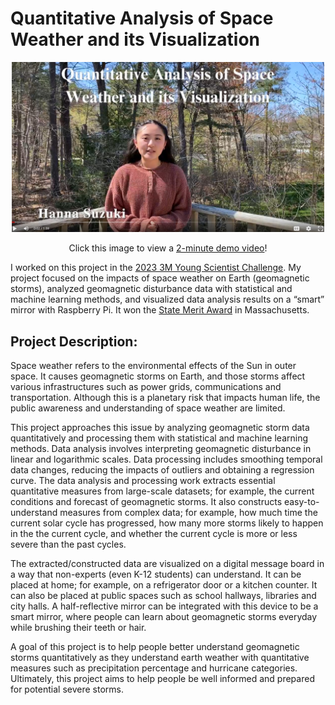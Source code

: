 # Quantitative Analysis of Space Weather and its Visualization

<p align="center">
  <a href="https://drive.google.com/file/d/12JZDe1e7Wq1g3EZ_A8PtzRt4vMEqkEB3/view"><img src="images/demo-preview.jpg" width="500"></a>
</p>
<p align="center">
  Click this image to view a <a href="https://drive.google.com/file/d/12JZDe1e7Wq1g3EZ_A8PtzRt4vMEqkEB3/view">2-minute demo video</a>!
</p>

I worked on this project in the [2023 3M Young Scientist Challenge](https://youngscientistlab.com/). My project focused on the impacts of space weather on Earth (geomagnetic storms), analyzed geomagnetic disturbance data with statistical and machine learning methods, and visualized data analysis results on a “smart” mirror with Raspberry Pi. It won the [State Merit Award](https://youngscientistlab.com/annual-challenge/finalists-mentors-judges/state-merit-winners?years=2023) in Massachusetts. 


## Project Description:

Space weather refers to the environmental effects of the Sun in outer space. It causes geomagnetic storms on Earth, and those storms affect various infrastructures such as power grids, communications and transportation. Although this is a planetary risk that impacts human life, the public awareness and understanding of space weather are limited.

This project approaches this issue by analyzing geomagnetic storm data quantitatively and processing them with statistical and machine learning methods. Data analysis involves interpreting geomagnetic disturbance in linear and logarithmic scales. Data processing includes smoothing temporal data changes, reducing the impacts of outliers and obtaining a regression curve. The data analysis and processing work extracts essential quantitative measures from large-scale datasets; for example, the current conditions and forecast of geomagnetic storms. It also constructs easy-to-understand measures from complex data; for example, how much time the current solar cycle has progressed, how many more storms likely to happen in the the current cycle, and whether the current cycle is more or less severe than the past cycles.
 
The extracted/constructed data are visualized on a digital message board in a way that non-experts (even K-12 students) can understand. It can be placed at home; for example, on a refrigerator door or a kitchen counter. It can also be placed at public spaces such as school hallways, libraries and city halls. A half-reflective mirror can be integrated with this device to be a smart mirror, where people can learn about geomagnetic storms everyday while brushing their teeth or hair.

A goal of this project is to help people better understand geomagnetic storms quantitatively as they understand earth weather with quantitative measures such as precipitation percentage and hurricane categories. Ultimately, this project aims to help people be well informed and prepared for potential severe storms. 






